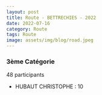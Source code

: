 ```yaml
---
layout: post
title: Route - BETTRECHIES - 2022
date: 2022-07-16
category: Route
tags: Route
image: assets/img/blog/road.jpeg
---
```


### 3ème Catégorie
48 participants
- HUBAUT CHRISTOPHE : 10
